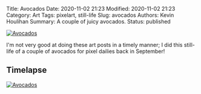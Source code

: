Title: Avocados
Date: 2020-11-02 21:23
Modified: 2020-11-02 21:23
Category: Art
Tags: pixelart, still-life
Slug: avocados
Authors: Kevin Houlihan
Summary: A couple of juicy avocados.
Status: published

[![Avocados]({static}/images/avocados/Avocado02_x4.png "Avocados")](https://portfolio.hyperlinkyourheart.com/avocados.html)

I'm not very good at doing these art posts in a timely manner; I did this still-life of a couple of avocados for pixel dailies back in September!

## Timelapse

[![Avocados](https://img.youtube.com/vi/QP35xoMXE8U/0.jpg)](https://www.youtube.com/watch?v=QP35xoMXE8U)
